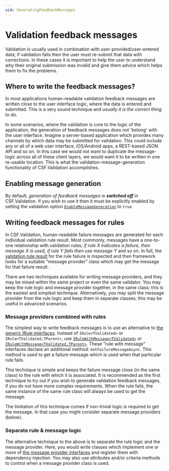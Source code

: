 ```yaml
---
uid: GeneratingFeedbackMessages
---
```

# Validation feedback messages

Validation is usually used in combination with user-provided/user-entered data; if validation fails then the user must re-submit that data with corrections.
In these cases it is important to help the user to understand why their original submission was invalid and give them advice which helps them to fix the problems.

## Where to write the feedback messages?

In most applications human-readable validation feedback messages are written close to the user interface logic, where the data is entered and submitted.
This is a very sound technique and _usually it is the correct thing to do_.

In some scenarios, where the validation is core to the logic of the application, the generation of feedback messages does not 'belong' with the user interface.
Imagine a server-based application which provides many channels by which data may be submitted for validation.
This could include any or all of a web user interface, iOS/Android apps, a REST-based JSON API and so on.
In this case we would not want to duplicate the message-logic across all of these client layers, we would want it to be written in one re-usable location.
This is what the validation-message-generation functionality of CSF.Validation accomplishes.

## Enabling message generation

By default, _generation of feedback messages is **switched off**_ in CSF.Validation.
If you wish to use it then it must be explicitly enabled by setting the validation option [`EnableMessageGeneration`] to `true`.

## Writing feedback messages for rules

In CSF.Validation, human-readable failure messages are generated for each individual validation rule result.
Most commonly, messages have a one-to-one relationship with validation rules; _if rule X indicates a failure, then message X is used, if rule Y fails then use message Y_ and so on.
In full, the [validation rule result] for the rule failure is inspected and then framework looks for a suitable "message provider" class which may get the message for that failure result.

There are two techniques available for writing message providers, and they may be mixed within the same project or even the same validator.
You may keep the rule logic and message provider together, in the same class; this is the easiest and simplest technique.
Alternatively, you may split the message provider from the rule logic and keep them in separate classes; this may be useful in advanced scenarios.

### Message providers combined with rules

The simplest way to write feedback messages is to use an alternative to [the generic IRule interfaces].
Instead of `IRule<TValidated>` or `IRule<TValidated,TParent>`, use [`IRuleWithMessage<TValidated>`] or [`IRuleWithMessage<TValidated,TParent>`].
These "rule with message" interfaces declare an additional method: `GetFailureMessageAsync`.
This method is used to get a failure message which is used when that particular rule fails.

This technique is simple and keeps the failure message close (in the same class) to the rule with which it is associated.
It is recommended as the first technique to try out if you wish to generate validation feedback messages, if you do not have more complex requirements.
When the rule fails, the same instance of the same rule class will always be used to get the message.

The limitation of this technique comes if non-trivial logic is required to get the message.
In that case you might consider separate message providers (below).

### Separate rule & message logic

The alternative technique to the above is to separate the rule logic and the message provider.
Here, you would write classes which implement one or more of [the message provider interfaces] and register them with dependency injection.
You may also use attributes and/or criteria methods to control when a message provider class is used.

[`EnableMessageGeneration`]:xref:CSF.Validation.ValidationOptions.EnableMessageGeneration
[validation rule result]:xref:CSF.Validation.ValidationRuleResult
[the generic IRule interfaces]:WritingValidators/WritingValidationRules/TheRuleInterfaces.md
[`IRuleWithMessage<TValidated>`]:xref:CSF.Validation.Rules.IRuleWithMessage`1
[`IRuleWithMessage<TValidated,TParent>`]:xref:CSF.Validation.Rules.IRuleWithMessage`2
[the message provider interfaces]:WritingMessageProviders.md
